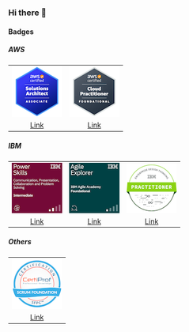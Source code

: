 ### Hi there 👋

#### Badges

##### AWS

|  |  |
| :---: | :---: |
| ![aws-certified-solutions-architect-associate](/assets/images/aws/aws-certified-solutions-architect-associate-102px.png) | ![aws-certified-cloud-practitioner-102px](/assets/images/aws/aws-certified-cloud-practitioner-102px.png) |
| [Link](https://www.credly.com/badges/19eb8554-61b7-4949-840c-2d93c00e845a/public_url) | [Link](https://www.credly.com/badges/dc84a393-507e-4d7b-85f9-fbce1f7a916b/public_url) |

##### IBM

|  |  |  |
| :---: | :---: | :---: |
| ![](/assets/images/ibm/power-skills-communication-presentation-collaborati-102px.png) | ![](/assets/images/ibm/ibm-agile-explorer-102px.png) | ![](/assets/images/ibm/enterprise-design-thinking-practitioner-102px.png) |
| [Link](https://www.credly.com/badges/f0a971dd-e6db-4bec-ba3a-b8102a098fe4/public_url) | [Link](https://www.credly.com/badges/b07266dc-36cc-450a-8e2d-1ac589544830/public_url) | [Link](https://www.credly.com/badges/4617daa5-1ac7-4bfb-800c-946c81b16eec/public_url) |

##### Others

|  |
| :---: |
| ![scrum-foundation-professional-certification-sfpc-102px](/assets/images/others/scrum-foundation-professional-certification-sfpc-102px.png) |
| [Link](https://www.credly.com/badges/00b3233c-e3cb-4e6d-b6b3-459b37ced261/public_url) |

<!--
**silvabruno/silvabruno** is a ✨ _special_ ✨ repository because its `README.md` (this file) appears on your GitHub profile.

Here are some ideas to get you started:

- 🔭 I’m currently working on ...
- 🌱 I’m currently learning ...
- 👯 I’m looking to collaborate on ...
- 🤔 I’m looking for help with ...
- 💬 Ask me about ...
- 📫 How to reach me: ...
- 😄 Pronouns: ...
- ⚡ Fun fact: ...
-->
